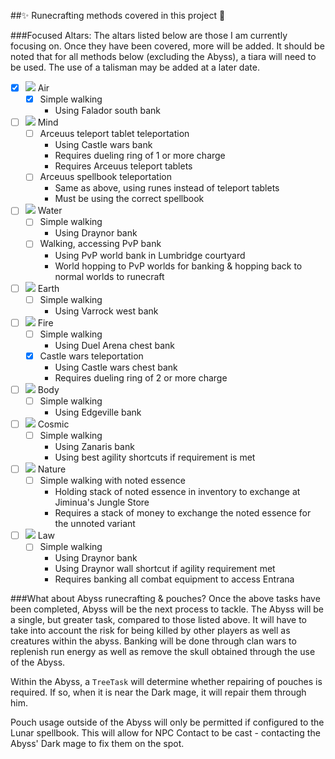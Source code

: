 ##✨ Runecrafting methods covered in this project 🗿

###Focused Altars:
The altars listed below are those I am currently focusing on.
Once they have been covered, more will be added.
It should be noted that for all methods below (excluding the Abyss), a tiara will need to be used.
The use of a talisman may be added at a later date.
- [x] ![](http://services.runescape.com/m=itemdb_oldschool/1547119764647_obj_sprite.gif?id=556) Air
    - [x] Simple walking
        - Using Falador south bank
- [ ] ![](http://services.runescape.com/m=itemdb_oldschool/1547119764647_obj_sprite.gif?id=558) Mind
    - [ ] Arceuus teleport tablet teleportation
        - Using Castle wars bank
        - Requires dueling ring of 1 or more charge
        - Requires Arceuus teleport tablets
    - [ ] Arceuus spellbook teleportation
        - Same as above, using runes instead of teleport tablets
        - Must be using the correct spellbook
- [ ] ![](http://services.runescape.com/m=itemdb_oldschool/1547119764647_obj_sprite.gif?id=555) Water
    - [ ] Simple walking
        - Using Draynor bank
    - [ ] Walking, accessing PvP bank
        - Using PvP world bank in Lumbridge courtyard
        - World hopping to PvP worlds for banking & hopping back to normal worlds to runecraft
- [ ] ![](http://services.runescape.com/m=itemdb_oldschool/1547119764647_obj_sprite.gif?id=557) Earth
    - [ ] Simple walking
        - Using Varrock west bank
- [ ] ![](http://services.runescape.com/m=itemdb_oldschool/1547119764647_obj_sprite.gif?id=554) Fire
    - [ ] Simple walking
        - Using Duel Arena chest bank
    - [x] Castle wars teleportation
        - Using Castle wars chest bank
        - Requires dueling ring of 2 or more charge
- [ ] ![](http://services.runescape.com/m=itemdb_oldschool/1547119764647_obj_sprite.gif?id=559) Body
    - [ ] Simple walking
        - Using Edgeville bank
- [ ] ![](http://services.runescape.com/m=itemdb_oldschool/1547119764647_obj_sprite.gif?id=564) Cosmic
    - [ ] Simple walking
        - Using Zanaris bank
        - Using best agility shortcuts if requirement is met
- [ ] ![](http://services.runescape.com/m=itemdb_oldschool/1547119764647_obj_sprite.gif?id=561) Nature
    - [ ] Simple walking with noted essence
        - Holding stack of noted essence in inventory to exchange at Jiminua's Jungle Store
        - Requires a stack of money to exchange the noted essence for the unnoted variant
- [ ] ![](http://services.runescape.com/m=itemdb_oldschool/1547119764647_obj_sprite.gif?id=563) Law
    - [ ] Simple walking
        - Using Draynor bank
        - Using Draynor wall shortcut if agility requirement met
        - Requires banking all combat equipment to access Entrana
 
 ###What about Abyss runecrafting & pouches?
 Once the above tasks have been completed, Abyss will be the next process to tackle.
 The Abyss will be a single, but greater task, compared to those listed above.
 It will have to take into account the risk for being killed by other players as well as creatures within the abyss.
 Banking will be done through clan wars to replenish run energy as well as remove the skull obtained through the use of the Abyss.
 
 
 Within the Abyss, a `TreeTask` will determine whether repairing of pouches is required.
 If so, when it is near the Dark mage, it will repair them through him.
 
 Pouch usage outside of the Abyss will only be permitted if configured to the Lunar spellbook.
 This will allow for NPC Contact to be cast - contacting the Abyss' Dark mage to fix them on the spot.
 
     